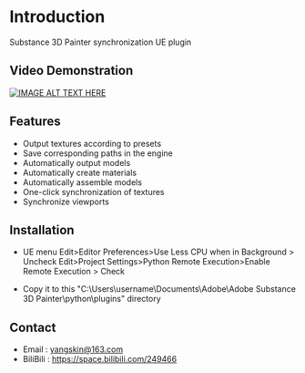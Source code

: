 # Introduction

Substance 3D Painter synchronization UE plugin<br>

## Video Demonstration
[![IMAGE ALT TEXT HERE](https://img.youtube.com/vi/K-tsUKiZ9qc/0.jpg)](https://www.youtube.com/watch?v=K-tsUKiZ9qc)<br>


## Features
- Output textures according to presets
- Save corresponding paths in the engine
- Automatically output models
- Automatically create materials
- Automatically assemble models
- One-click synchronization of textures
- Synchronize viewports

## Installation
- UE menu 
  Edit>Editor Preferences>Use Less CPU when in Background > Uncheck
  Edit>Project Settings>Python Remote Execution>Enable Remote Execution > Check
  
- Copy it to this "C:\Users\username\Documents\Adobe\Adobe Substance 3D Painter\python\plugins" directory

## Contact
- Email    : yangskin@163.com
- BiliBili : https://space.bilibili.com/249466



